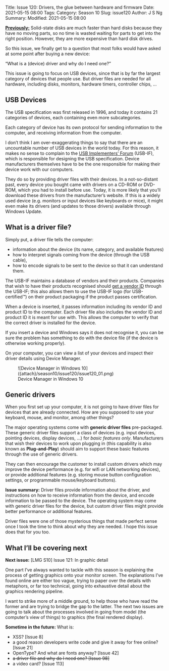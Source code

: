 Title: Issue 120: Drivers, the glue between hardware and firmware
Date: 2021-05-15 08:00
Tags: 
Category: Season 10
Slug: issue120
Author: J S Ng
Summary: 
Modified: 2021-05-15 08:00

[**Previously:**](https://buttondown.email/laymansguide/archive/) Solid-state disks are much faster than hard disks because they have no moving parts, so no time is wasted waiting for parts to get into the right position. However, they are more expensive than hard disk drives.

So this issue, we finally get to a question that most folks would have asked at some point after buying a new device:

“What is a (device) driver and why do I need one?”

This issue is going to focus on USB devices, since that is by far the largest category of devices that people use. But driver files are needed for all hardware, including disks, monitors, hardware timers, controller chips, …

## USB Devices

The USB specification was first released in 1996, and today it contains 21 categories of devices, each containing even more subcategories.

Each category of device has its own protocol for sending information to the computer, and receiving information from the computer.

I don’t think I am over-exaggerating things to say that there are an uncountable number of USB devices in the world today. For this reason, it makes no sense to complain to the [USB Implementers’ Forum](https://en.wikipedia.org/wiki/USB_Implementers_Forum) (USB-IF), which is responsible for designing the USB specification. Device manufacturers themselves have to be the one responsible for making their device work with our computers.

They do so by providing driver files with their devices. In a not-so-distant past, every device you bought came with drivers on a CD-ROM or DVD-ROM, which you had to install before use. Today, it is more likely that you’ll download these drivers from the manufacturer’s website. If this is a widely used device (e.g. monitors or input devices like keyboards or mice), it might even make its drivers (and updates to those drivers) available through Windows Update.

## What is a driver file?

Simply put, a driver file tells the computer:

- information about the device (its name, category, and available features)
- how to interpret signals coming from the device (through the USB cable),
- how to encode signals to be sent to the device so that it can understand them.

The USB-IF maintains a database of vendors and their products. Companies that wish to have their products recognised should [get a vendor ID](https://www.usb.org/getting-vendor-id) through the USB-IF; this also allows them to use the USB-IF logo (for USB-certified™) on their product packaging if the product passes certification.

When a device is inserted, it passes information including its vendor ID and product ID to the computer. Each driver file also includes the vendor ID and product ID it is meant for use with. This allows the computer to verify that the correct driver is installed for the device.

If you insert a device and Windows says it does not recognise it, you can be sure the problem has something to do with the device file (if the device is otherwise working properly).

On your computer, you can view a list of your devices and inspect their driver details using Device Manager.

<figure>
    ![Device Manager in Windows 10]({attach}/season10/issue120/issue120_01.png)
    <figcaption>Device Manager in Windows 10</figcaption>    
</figure>

## Generic drivers

When you first set up your computer, it is not going to have driver files for devices that are already connected. How are you supposed to use your keyboard, mouse, and monitor, among other things?

The major operating systems come with **generic driver files** pre-packaged. These generic driver files support a class of devices (e.g. input devices, pointing devices, display devices, …) for *basic features only*. Manufacturers that wish their devices to work upon plugging in (this capability is also known as **Plug-and-Play**) should aim to support these basic features through the use of generic drivers.

They can then encourage the customer to install custom drivers which may improve the device performance (e.g. for wifi or LAN networking devices), or provide additional features (e.g. storing mouse button configuration settings, or programmable mouse/keyboard buttons).

**Issue summary:** Driver files provide information about the driver, and instructions on how to receive information from the device, and encode information to be passed to the device. The operating system may come with generic driver files for the device, but custom driver files might provide better performance or additional features.

Driver files were one of those mysterious things that made perfect sense once I took the time to think about why they are needed. I hope this issue does that for you too.

## What I’ll be covering next

**Next issue:** [LMG S10] Issue 121: In graphic detail

One part I’ve always wanted to tackle with this season is explaining the process of getting graphics onto your monitor screen. The explanations I’ve found online are either too vague, trying to paper over the details with metaphors, or far too technical, going into exhaustive detail about the graphics rendering pipeline.

I want to strike more of a middle ground, to help those who have read the former and are trying to bridge the gap to the latter. The next two issues are going to talk about the processes involved in going from model (the computer’s view of things) to graphics (the final rendered display).

**Sometime in the future:** What is:

- XSS? [Issue 8]
- a good reason developers write code and give it away for free online? [Issue 21]
- OpenType? And what are fonts anyway? [Issue 42]
- ~~a driver file and why do I need one? [Issue 98]~~
- a video card? [Issue 113]
